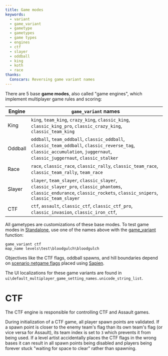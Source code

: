 ```yaml
---
title: Game modes
keywords:
  - variant
  - game_variant
  - gametype
  - gametypes
  - game types
  - engines
  - ctf
  - slayer
  - oddball
  - king
  - koth
  - race
thanks:
  Conscars: Reversing game variant names
---
```

There are 5 base **game modes**, also called "game engines", which implement multiplayer game rules and scoring:

| Engine           | `game_variant` names
|------------------|--------------------
| King             | `king`, `team_king`, `crazy_king`, `classic_king`, `classic_king_pro`, `classic_crazy_king`, `classic_team_king`
| Oddball          | `oddball`, `team_oddball`, `classic_oddball`, `classic_team_oddball`, `classic_reverse_tag`, `classic_accumulation`, `juggernaut`, `classic_juggernaut`, `classic_stalker`
| Race             | `race`, `classic_race`, `classic_rally`, `classic_team_race`, `classic_team_rally`, `team_race`
| Slayer           | `slayer`, `team_slayer`, `classic_slayer`, `classic_slayer_pro`, `classic_phantoms`, `classic_endurance`, `classic_rockets`, `classic_snipers`, `classic_team_slayer`
| CTF              | `ctf`, `assault`, `classic_ctf`, `classic_ctf_pro`, `classic_invasion`, `classic_iron_ctf`, 

All gametypes are customizations of these base modes. To test game modes in [Standalone](~h1a-standalone-build), use one of the names above with the [game_variant](~scripting#functions-game-variant) function:

```console
game_variant ctf
map_name levels\test\bloodgulch\bloodgulch
```

Objectives like the CTF flags, oddball spawns, and hill boundaries depend on [scenario netgame flags](~scenario#tag-field-netgame-flags) placed using [Sapien](~h1a-sapien).

The UI localizations for these game variants are found in `ui\default_multiplayer_game_setting_names.unicode_string_list`.

# CTF
The CTF engine is responsible for controlling CTF and Assault games.

During initialization of a CTF game, all player spawn points are validated. If a spawn point is closer to the enemy team's flag than its own team's flag (or vice versa for Assault), its team index is set to `3` which prevents it from being used. If a level artist accidentally places the CTF flags in the wrong bases it can result in all spawn points being disabled and players being forever stuck "waiting for space to clear" rather than spawning.
